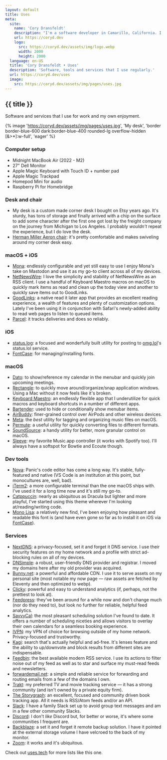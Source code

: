 ```yaml
---
layout: default
title: Uses
meta:
  site:
    name: 'Cory Dransfeldt'
    description: "I'm a software developer in Camarillo, California. I enjoy hanging out with my beautiful family and 4 rescue dogs, technology, automation, music, writing, reading and tv and movies."
    url: https://coryd.dev
    logo:
      src: https://coryd.dev/assets/img/logo.webp
      width: 2000
      height: 2000
  language: en-US
  title: 'Cory Dransfeldt • Uses'
  description: 'Software, tools and services that I use regularly.'
  url: https://coryd.dev/uses
  image:
    src: https://coryd.dev/assets/img/pages/uses.jpg
---
```


<h2
  class="m-0 text-xl font-black leading-tight tracking-normal dark:text-gray-200 md:text-2xl mb-2"
>
  {{ title }}
</h2>

Software and services that I use for work and my own enjoyment.

{% image 'https://coryd.dev/assets/img/pages/uses.jpg', 'My desk', 'border border-blue-600 dark:border-blue-400 rounded-lg overflow-hidden [&>*]:w-full', 'eager' %}

<h3 className="text-xl font-extrabold leading-9 tracking-tight text-gray-900 dark:text-gray-100 sm:text-2xl sm:leading-10 md:text-4xl md:leading-14">Computer setup</h3>

- Midnight MacBook Air (2022 - M2)
- 27" Dell Monitor
- Apple Magic Keyboard with Touch ID + number pad
- Apple Magic Trackpad
- Homepod Mini for audio
- Raspberry Pi for Homebridge

<h3 className="text-xl font-extrabold leading-9 tracking-tight text-gray-900 dark:text-gray-100 sm:text-2xl sm:leading-10 md:text-4xl md:leading-14">Desk and chair</h3>

- My desk is a custom made corner desk I bought on Etsy years ago. It's sturdy, has tons of storage and finally arrived with a chip on the surface to add some character after the first one got lost by the freight company on the journey from Michigan to Los Angeles. I probably _wouldn't_ repeat the experience, but I do love the desk.
- [Herman Miller Aeron chair](https://www.hermanmiller.com/products/seating/office-chairs/aeron-chairs/): it's pretty comfortable and makes swiveling around my corner desk easy.

<h3 className="text-xl font-extrabold leading-9 tracking-tight text-gray-900 dark:text-gray-100 sm:text-2xl sm:leading-10 md:text-4xl md:leading-14">macOS + iOS</h3>

- [Mona](https://mastodon.social/@MonaApp): endlessly configurable and yet still easy to use I enjoy Mona's take on Mastodon and use it as my go-to client across all of my devices.
- [NetNewsWire](https://netnewswire.com): I love the simplicity and stability of NetNewsWire as an RSS client. I use a handful of Keyboard Maestro macros on macOS to quickly mark items as read and clean up the today view and another to quickly save items out to GoodLinks.
- [GoodLinks](http://goodlinks.app): a native read it later app that provides an excellent reading experience, a wealth of features and plenty of customization options. Lately I've been using it in conjunction with Safari's newly-added ability to read web pages to listen to queued items.
- [Parcel](https://parcelapp.net): it tracks deliveries and does so reliably.

<h3 className="text-xl font-extrabold leading-9 tracking-tight text-gray-900 dark:text-gray-100 sm:text-2xl sm:leading-10 md:text-4xl md:leading-14">iOS</h3>

- [status.log](https://apps.apple.com/ca/app/status-log/id6444921793): a focused and wonderfully built utility for posting to [omg.lol](https://omg.lol)'s status.lol service.
- [FontCase](https://apps.apple.com/us/app/fontcase-manage-your-type/id1205074470): for managing/installing fonts.

<h3 className="text-xl font-extrabold leading-9 tracking-tight text-gray-900 dark:text-gray-100 sm:text-2xl sm:leading-10 md:text-4xl md:leading-14">macOS</h3>

- [Dato](https://sindresorhus.com/dato): to show/reference my calendar in the menubar and quickly join upcoming meetings.
- [Rectangle](https://rectangleapp.com): to quickly move around/organize/snap application windows. Using a Mac without it now feels like it's broken.
- [Keyboard Maestro](https://www.keyboardmaestro.com): an endlessly flexible app that I underutilize for quick macros and keyboard shortcuts in a number of different apps.
- [Bartender](https://www.macbartender.com): used to hide or conditionally show menubar items.
- [AirBuddy](https://v2.airbuddy.app): finer-grained control over AirPods and other wireless devices.
- [Meta](https://www.nightbirdsevolve.com/meta): the _best_ utility for tagging and organizing music files on macOS.
- [Permute](https://software.charliemonroe.net/permute): a useful utility for quickly converting files to different formats.
- [SoundSource](https://rogueamoeba.com/soundsource): a handy utility for better, more granular control on macOS.
- [Sleeve](https://replay.software/sleeve): my favorite Music.app controller (it works with Spotify too). I'll always have a softspot for Bowtie and Ecoute though.

<h3 className="text-xl font-extrabold leading-9 tracking-tight text-gray-900 dark:text-gray-100 sm:text-2xl sm:leading-10 md:text-4xl md:leading-14">Dev tools</h3>

- [Nova](https://nova.app): Panic's code editor has come a long way. It's stable, fully-featured and native (VS Code is an institution at this point, but monocultures are, well, bad).
- [iTerm2](https://iterm2.com): a more configurable terminal than the one macOS ships with. I've used it for a long time now and it's still my go-to.
- [Catppuccin](https://github.com/catppuccin): nearly as ubiquitous as Dracula but lighter and more playful, I've started using this theme wherever I'm looking at/reading/writing code.
- [Mono Lisa](https://monolisa.dev): a relatively new find, I've been enjoying how pleasant and readable this font is (and have even gone so far as to install it on iOS via [FontCase](https://apps.apple.com/us/app/fontcase-manage-your-type/id1205074470)).

<h3 className="text-xl font-extrabold leading-9 tracking-tight text-gray-900 dark:text-gray-100 sm:text-2xl sm:leading-10 md:text-4xl md:leading-14">Services</h3>

- <a onclick="clicky.goal('Referral: nextDNS')" href="https://nextdns.io/?from=m56mt3z6">NextDNS</a>: a privacy-focused, set it and forget it DNS service. I use their security features on my home network and a profile with strict ad-blocking rules on all of my devices.
- <a onclick="clicky.goal('Referral: DNSimple')" href="https://dnsimple.com/r/3a7cbb9e15df8f">DNSimple</a>: a robust, user-friendly DNS provider and registrar. I moved my domains here after my old provider was acquired.
- <a onclick="clicky.goal('Referral: Bunny.net')" href="https://bunny.net?ref=revw3mehej">Bunny.net</a>: a powerful and affordable CDN. I use it to serve assets on my personal site (most notable my now page — raw assets are fetched by Eleventy and then optimized to webp).
- <a onclick="clicky.goal('Referral: Clicky')" href="https://clicky.com/101424044">Clicky</a>: powerful and easy to understand analytics (if, perhaps, not the prettiest to look at).
- <a onclick="clicky.goal('Referral: Feedpress')" href="https://feedpress.com/?affid=34370">Feedpress</a>: they've been around for a while now and don't change much (nor do they need to), but look no further for reliable, helpful feed analytics.
- [SavvyCal](https://savvycal.com): the most pleasant scheduling solution I've found to date. It offers a number of scheduling niceties and allows visitors to overlay their own calendars for a seamless booking experience.
- [IVPN](https://www.ivpn.net): my VPN of choice for browsing outside of my home network. Privacy-focused and trustworthy.
- [Kagi](https://kagi.com): search that's actually helpful and ad-free. It's lenses feature and the ability to up/downvote and block results from different sites are indispensable.
- [Feedbin](https://feedbin.com): the best available modern RSS service. I use its actions to filter noise out of my feed as well as to star and surface my must-read feeds and newsletters.
- [forwardemail.net](https://forwardemail.net): a simple and reliable service for forwarding and routing emails from a few of the domains I own.
- [Trakt](https://trakt.tv): my preferred TV and movie tracking service — it has a strong community (and isn't owned by a private equity firm).
- [The Storygraph](https://thestorygraph.com): an excellent, focused and community driven book tracking app. All it needs is RSS/Atom feeds and/or an API.
- [Slack](http://slack.com): I have a family Slack set up to avoid group text messages and am in a few other community Slacks.
- [Discord](http://discord.com): I don't _like_ Discord but, for better or worse, it's where some communities I frequent are.
- [Backblaze](https://www.backblaze.com/cloud-backup): a set it and forget it remote backup solution. I have it pointed at the external storage volume I have velcroed to the back of my monitor.
- [Zoom](https://zoom.us): it works and it's ubiquitous.

Check out [uses.tech](https://uses.tech) for more lists like this one.
